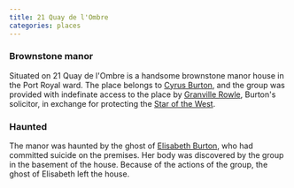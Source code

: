 ```yaml
---
title: 21 Quay de l'Ombre
categories: places
---
```


### Brownstone manor

Situated on 21 Quay de l'Ombre is a handsome brownstone manor house in the Port Royal ward. The place belongs to [Cyrus Burton](CyrusBurton), and the group was provided with indefinate access to the place by [Granville Rowle](GranvilleRowle), Burton's solicitor, in exchange for protecting the [Star of the West](StarOfTheWest).

### Haunted

The manor was haunted by the ghost of [Elisabeth Burton](ElisabethBurton), who had committed suicide on the premises. Her body was discovered by the group in the basement of the house. Because of the actions of the group, the ghost of Elisabeth left the house.
